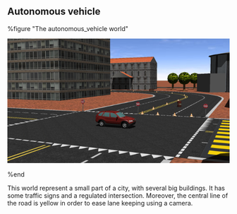 ## Autonomous vehicle

%figure "The autonomous_vehicle world"

![autonomous_vehicle.png](images/autonomous_vehicle.png)

%end

This world represent a small part of a city, with several big buildings. It has
some traffic signs and a regulated intersection. Moreover, the central line of
the road is yellow in order to ease lane keeping using a camera.

